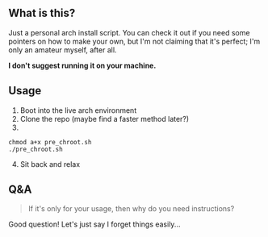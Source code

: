 ## What is this?
Just a personal arch install script. You can check it out if you need some pointers on how to make your own, but I'm not claiming that it's perfect; I'm only an amateur myself, after all.

**I don't suggest running it on your machine.**

## Usage
1. Boot into the live arch environment
2. Clone the repo (maybe find a faster method later?)
3. 
```
chmod a+x pre_chroot.sh
./pre_chroot.sh
```
4. Sit back and relax

## Q&A
> If it's only for your usage, then why do you need instructions?

Good question! Let's just say I forget things easily...
